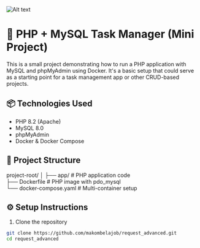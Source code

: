 ![Alt text](assets/screenshot.png)

# 🐳 PHP + MySQL Task Manager (Mini Project)

This is a small project demonstrating how to run a PHP application with MySQL and phpMyAdmin using Docker. It's a basic setup that could serve as a starting point for a task management app or other CRUD-based projects.

## 📦 Technologies Used

- PHP 8.2 (Apache)
- MySQL 8.0
- phpMyAdmin
- Docker & Docker Compose

## 📁 Project Structure

project-root/
│
├── app/                   # PHP application code  
├── Dockerfile             # PHP image with pdo_mysql  
└── docker-compose.yaml    # Multi-container setup

## ⚙️ Setup Instructions

1. Clone the repository
```bash
git clone https://github.com/makombelajob/request_advanced.git
cd request_advanced
